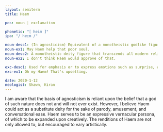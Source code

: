 ```yaml
---
layout: semiterm
title: Haem

pos: noun | exclamation

phonetic: "[ heim ]"
ipa: "/ heɪm /"

noun-desc1: (In agnosticism) Equivalent of a monotheistic godlike figure; to be mentioned in place of an existing religious god when one is praising, speaking of in vain, or otherwise referencing a godly figure when he/she does not specifically believe in or wish to reference a known godly figure such as the Christian God.
noun-ex1: May Haem help that poor soul.
noun-desc2: A monotheistic deity figure that transcends all modern religions; the supreme being. Currently without a proper backstory or explanation.
noun-ex2: I don't think Haem would approve of that.

exc-desc1: Used for emphasis or to express emotions such as surprise, anger, or distress in place of "god".
exc-ex1: Oh my Haem! That's upsetting.

date: 2020-1-12
neologist: Shawn, Kiran
---
```


<p class="info-text">I am aware that the basis of agnosticism is reliant upon the belief that a god of such nature does not and will not ever exist. However, I believe Haem could act as a substitute deity for the sake of parody, amusement, and conversational ease. Haem serves to be an expressive vernacular persona, of which to be expanded upon creatively. The renditions of Haem are not only allowed to, but encouraged to vary artistically.</p>